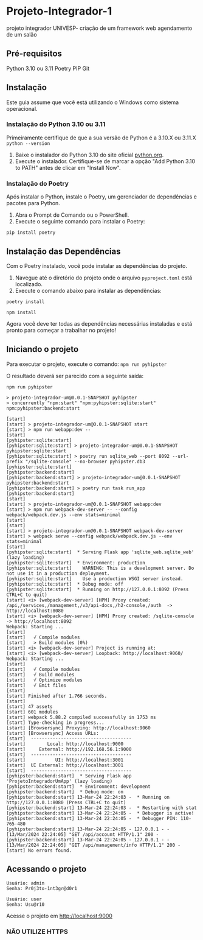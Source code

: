 # Projeto-Integrador-1
projeto integrador UNIVESP- criação de um framework web agendamento de um salão 

## Pré-requisitos
Python 3.10 ou 3.11
Poetry
PIP
Git

## Instalação

Este guia assume que você está utilizando o Windows como sistema operacional.

### Instalação do Python 3.10 ou 3.11
Primeiramente certifique de que a sua versão de Python é a 3.10.X ou 3.11.X
```python --version```

1. Baixe o instalador do Python 3.10 do site oficial [python.org](https://www.python.org/downloads/release/python-3100/).
2. Execute o instalador. Certifique-se de marcar a opção "Add Python 3.10 to PATH" antes de clicar em "Install Now".

### Instalação do Poetry

Após instalar o Python, instale o Poetry, um gerenciador de dependências e pacotes para Python.

1. Abra o Prompt de Comando ou o PowerShell.
2. Execute o seguinte comando para instalar o Poetry:

```pip install poetry```

## Instalação das Dependências

Com o Poetry instalado, você pode instalar as dependências do projeto.

1. Navegue até o diretório do projeto onde o arquivo `pyproject.toml` está localizado.
2. Execute o comando abaixo para instalar as dependências:

```poetry install```

```npm install```


Agora você deve ter todas as dependências necessárias instaladas e está pronto para começar a trabalhar no projeto!

## Iniciando o projeto

Para executar o projeto, execute o comando:
```npm run pyhipster```

O resultado deverá ser parecido com a seguinte saída:


```
npm run pyhipster

> projeto-integrador-um@0.0.1-SNAPSHOT pyhipster
> concurrently "npm:start" "npm:pyhipster:sqlite:start" npm:pyhipster:backend:start

[start]
[start] > projeto-integrador-um@0.0.1-SNAPSHOT start
[start] > npm run webapp:dev --
[start]
[pyhipster:sqlite:start]
[pyhipster:sqlite:start] > projeto-integrador-um@0.0.1-SNAPSHOT pyhipster:sqlite:start
[pyhipster:sqlite:start] > poetry run sqlite_web --port 8092 --url-prefix "/sqlite-console" --no-browser pyhipster.db3
[pyhipster:sqlite:start]
[pyhipster:backend:start]
[pyhipster:backend:start] > projeto-integrador-um@0.0.1-SNAPSHOT pyhipster:backend:start
[pyhipster:backend:start] > poetry run task run_app
[pyhipster:backend:start]
[start]
[start] > projeto-integrador-um@0.0.1-SNAPSHOT webapp:dev
[start] > npm run webpack-dev-server -- --config webpack/webpack.dev.js --env stats=minimal
[start]
[start]
[start] > projeto-integrador-um@0.0.1-SNAPSHOT webpack-dev-server
[start] > webpack serve --config webpack/webpack.dev.js --env stats=minimal
[start]
[pyhipster:sqlite:start]  * Serving Flask app 'sqlite_web.sqlite_web' (lazy loading)
[pyhipster:sqlite:start]  * Environment: production
[pyhipster:sqlite:start]    WARNING: This is a development server. Do not use it in a production deployment.
[pyhipster:sqlite:start]    Use a production WSGI server instead.
[pyhipster:sqlite:start]  * Debug mode: off
[pyhipster:sqlite:start]  * Running on http://127.0.0.1:8092 (Press CTRL+C to quit)
[start] <i> [webpack-dev-server] [HPM] Proxy created: /api,/services,/management,/v3/api-docs,/h2-console,/auth  -> http://localhost:8080
[start] <i> [webpack-dev-server] [HPM] Proxy created: /sqlite-console  -> http://localhost:8092
Webpack: Starting ...
[start]
[start]   √ Compile modules
[start]   > Build modules (0%)
[start] <i> [webpack-dev-server] Project is running at:
[start] <i> [webpack-dev-server] Loopback: http://localhost:9060/
Webpack: Starting ...
[start]
[start]   √ Compile modules
[start]   √ Build modules
[start]   √ Optimize modules
[start]   √ Emit files
[start]
[start] Finished after 1.766 seconds.
[start]
[start] 47 assets
[start] 601 modules
[start] webpack 5.88.2 compiled successfully in 1753 ms
[start] Type-checking in progress...
[start] [Browsersync] Proxying: http://localhost:9060
[start] [Browsersync] Access URLs:
[start]  -------------------------------------
[start]        Local: http://localhost:9000
[start]     External: http://192.168.56.1:9000
[start]  -------------------------------------
[start]           UI: http://localhost:3001
[start]  UI External: http://localhost:3001
[start]  -------------------------------------
[pyhipster:backend:start]  * Serving Flask app 'ProjetoIntegradorUmApp' (lazy loading)
[pyhipster:backend:start]  * Environment: development
[pyhipster:backend:start]  * Debug mode: on
[pyhipster:backend:start] 13-Mar-24 22:24:03 -  * Running on http://127.0.0.1:8080 (Press CTRL+C to quit)
[pyhipster:backend:start] 13-Mar-24 22:24:03 -  * Restarting with stat
[pyhipster:backend:start] 13-Mar-24 22:24:05 -  * Debugger is active!
[pyhipster:backend:start] 13-Mar-24 22:24:05 -  * Debugger PIN: 110-765-480
[pyhipster:backend:start] 13-Mar-24 22:24:05 - 127.0.0.1 - - [13/Mar/2024 22:24:05] "GET /api/account HTTP/1.1" 200 -
[pyhipster:backend:start] 13-Mar-24 22:24:05 - 127.0.0.1 - - [13/Mar/2024 22:24:05] "GET /api/management/info HTTP/1.1" 200 -
[start] No errors found.
```
## Acessando o projeto
```
Usuário: admin
Senha: Pr0j3to-1nt3gr@d0r1
```
```
Usuário: user
Senha: Usu@r10
```
Acesse o projeto em [http://localhost:9000](http://localhost:9000)

### NÃO UTILIZE HTTPS
